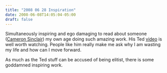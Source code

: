 ```yaml
---
title: "2008 06 28 Inspiration"
date: 2008-06-08T14:05:04-05:00
draft: false
---
```


Simultaneously inspiring and ego damaging to read about someone (<a href="http://en.wikipedia.org/wiki/Cameron_Sinclair">Cameron Sinclair</a>) my own age doing such amazing work.  His Ted <a href="http://www.ted.com/tedtalks/tedtalksplayer.cfm?key=c_sinclair">video</a> is well worth watching. People like him really make me ask why I am wasting my life and how can I move forward.

As much as the Ted stuff can be accused of being elitist, there is some goddamned inspiring work.

